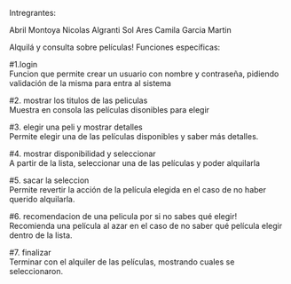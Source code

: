 
Intregrantes:

Abril Montoya
Nicolas Algranti
Sol Ares
Camila Garcia Martin

Alquilá y consulta sobre películas!
Funciones específicas:

#1.login <br>
Funcion que permite crear un usuario con nombre y contraseña, pidiendo validación de la misma para entra al sistema<br>

#2. mostrar los titulos de las peliculas <br>
Muestra en consola las películas disonibles para elegir<br>

#3. elegir una peli y mostrar detalles <br>
Permite elegir una de las películas disponibles y saber más detalles.<br>

#4. mostrar disponibilidad y seleccionar <br>
A partir de la lista, seleccionar una de las películas y poder alquilarla <br>

#5. sacar la seleccion <br>
Permite revertir la acción de la película elegida en el caso de no haber querido alquilarla.<br>

#6. recomendacion de una pelicula por si no sabes qué elegir! <br>
Recomienda una película al azar en el caso de no saber qué película elegir dentro de la lista.<br>

#7. finalizar<br>
Terminar con el alquiler de las películas, mostrando cuales se seleccionaron.
